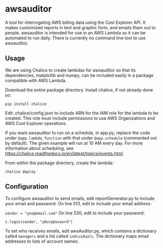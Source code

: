 # awsauditor
A tool for interrogating AWS billing data using the Cost Explorer API. It makes customized reports in text and graphic form, and emails them out to people. awsauditor is intended for use in an AWS Lambda so it can be automated to run daily. There is currently no command line tool to use awsauditor.

## Usage
We are using Chalice to create lambdas for awsauditor so that its dependencies, matplotlib and numpy, can be included easily in a package compatible with AWS Lambda.

Download the entire package directory.
Install chalice, if not already done so:

`pip install chalice`

Edit .chalice/config.json to include ARN for the IAM role for the lambda to be created.
This role must include permissions to use AWS Organizations and AWS Cost Explorer operations.

If you want awsauditor to run on a schedule, in app.py, replace the code under `@app.lambda_function` with that under `@app.schedule` (commented out by default). The given example will run at 10 AM every day. For more information about scheduling, see https://chalice.readthedocs.io/en/latest/topics/events.html.

From within the package directory, create the lambda:

`chalice deploy`

## Configuration
To configure awsauditor to send emails, edit reportGenerator.py to include your email and password.
On line 513, edit to include your email address:

`sender = "you@email.com"`
On line 530, edit to include your password:

`s.login(sender, "y0urp@ssword")`

To set who receives emails, edit awsAuditor.py, which contains a dictionary called `managers` and a list called `individuals`.
The dictionary maps email addresses to lists of account names: 

